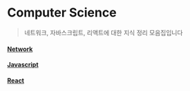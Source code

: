 # Computer Science 

> 네트워크, 자바스크립트, 리액트에 대한 지식 정리 모음집입니다
 
#### [Network](https://github.com/cs-interview-study/seohee/tree/main/Network)

####  [Javascript](https://github.com/cs-interview-study/seohee/tree/main/JavaScript)

####  [React](https://github.com/cs-interview-study/seohee/tree/main/React)

